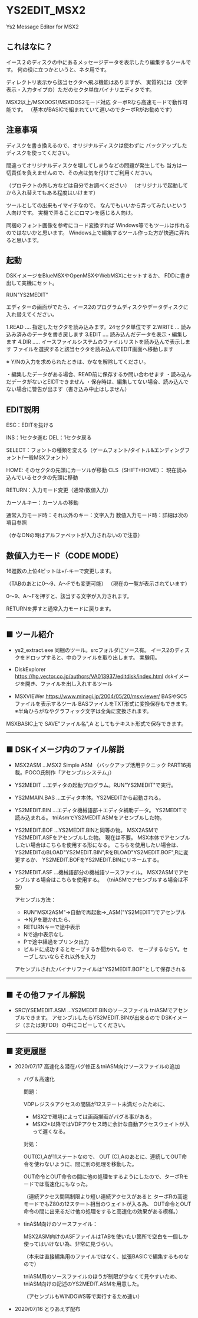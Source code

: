 ﻿# YS2EDIT_MSX2
 Ys2 Message Editor for MSX2

## これはなに？

イース２のディスクの中にあるメッセージデータを表示したり編集するツールです。
何の役に立つかというと、ネタ用です。

ディレクトリ表示から該当セクタへ飛ぶ機能はありますが、
実質的には（文字表示・入力タイプの）ただのセクタ単位バイナリエディタです。

MSX2以上/MSXDOS1/MSXDOS2モード対応
ターボRなら高速モードで動作可能です。
（基本がBASICで組まれていて遅いのでターボRがお勧めです）



## 注意事項

ディスクを書き換えるので、オリジナルディスクは使わずに
バックアップしたディスクを使ってください。

間違ってオリジナルディスクを壊してしまうなどの問題が発生しても
当方は一切責任を負えませんので、その点は気を付けてご利用ください。

（プロテクトの外し方などは自分でお調べください）
（オリジナルで起動してから入れ替えてもある程度はいけます）

ツールとしての出来もイマイチなので、
なんでもいいから弄ってみたいという人向けです。
実機で弄ることにロマンを感じる人向け。

同梱のフォント画像を参考にコード変換すれば
Windows等でもツールは作れるのではないかと思います。
Windows上で編集するツール作った方が快適に弄れると思います。


## 起動

DSKイメージをBlueMSXやOpenMSXやWebMSXにセットするか、
FDDに書き出して実機にセット。

RUN"YS2MEDIT"

エディターの画面がでたら、イース2のプログラムディスクやデータディスクに入れ替えてください。

1.READ .... 指定したセクタを読み込みます。24セクタ単位です
2.WRITE ... 読み込み済みのデータを書き戻します
3.EDIT .... 読み込んだデータを表示・編集します
4.DIR ..... イースファイルシステムのファイルリストを読み込んで表示します
            ファイルを選択すると該当セクタを読み込んでEDIT画面へ移動します

※ Y/Nの入力を求められたときは、かなを解除してください。

・編集したデータがある場合、READ前に保存するか問い合わせます
・読み込んだデータがないとEIDTできません
・保存時は、編集してない場合、読み込んでない場合に警告が出ます（書き込み中止はしません）


## EDIT説明

ESC：EDITを抜ける

INS：1セクタ進む
DEL：1セクタ戻る

SELECT：フォントの種類を変える（ゲームフォント/タイトル&エンディングフォント/一般MSXフォント）

HOME: そのセクタの先頭にカーソルが移動
CLS（SHIFT+HOME）： 現在読み込んでいるセクタの先頭に移動

RETURN：入力モード変更（通常/数値入力）

カーソルキー：カーソルの移動

通常入力モード時：それ以外のキー：文字入力
数値入力モード時：詳細は次の項目参照

 （かなONの時はアルファベットが入力されないので注意）


## 数値入力モード（CODE MODE）

16進数の上位4ビットは+/-キーで変更します。

（TABのあとに0～9、A～Fでも変更可能）
（現在の一覧が表示されています）

0～9、A～Fを押すと、該当する文字が入力されます。

RETURNを押すと通常入力モードに戻ります。


---
## ■ ツール紹介

- ys2_extract.exe
同梱のツール。srcフォルダにソース有。
イース2のディスクをドロップすると、中のファイルを取り出します。
実験用。

- DiskExplorer
https://hp.vector.co.jp/authors/VA013937/editdisk/index.html
dskイメージを開き、ファイルを出し入れするツール

- MSXVIEWer
https://www.minagi.jp/2004/05/20/msxviewer/
BASやSC5ファイルを表示するツール
BASファイルをTXT形式に変換保存もできます。
※半角ひらがなやグラフィック文字は全角に変換されます。

MSXBASIC上で
SAVE"ファイル名",A
としてもテキスト形式で保存できます。



---
## ■ DSKイメージ内のファイル解説

- MSX2ASM
...MSX2 Simple ASM
（バックアップ活用テクニック PART16掲載。POCO氏制作「アセンブルシステム」）

- YS2MEDIT
...エディタの起動プログラム。RUN"YS2MEDIT"で実行。

- YS2MMAIN.BAS
...エディタ本体。YS2MEDITから起動される。

- YS2MEDIT.BIN
...エディタ機械語部＋エディタ補助データ。
YS2MEDITで読み込まれる。
tniAsmでYS2MEDIT.ASMをアセンブルした物。

- YS2MEDIT.BOF
...YS2MEDIT.BINと同等の物。
MSX2ASMでYS2MEDIT.ASFをアセンブルした物。
現在は不要。
MSX本体でアセンブルしたい場合はこちらを使用する形になる。
こちらを使用したい場合は、
YS2MEDITのBLOAD"YS2MEDIT.BIN",RをBLOAD"YS2MEDIT.BOF",Rに変更するか、
YS2MEDIT.BOFをYS2MEDIT.BINにリネームする。

- YS2MEDIT.ASF
...機械語部分の機械語ソースファイル。
MSX2ASMでアセンブルする場合はこちらを使用する。
（tniASMでアセンブルする場合は不要）

    アセンブル方法：
    - RUN"MSX2ASM"→自動で再起動→_ASM("YS2MEDIT")でアセンブル
    - →N,Pを聴かれたら、
    - RETURNキーで途中表示
    - Nで途中表示なし
    - Pで途中経過をプリンタ出力
    - ビルドに成功するとセーブするか聞かれるので、
    セーブするならY。セーブしないならそれ以外を入力

    アセンブルされたバイナリファイルは"YS2MEDIT.BOF"として保存される

---
## ■ その他ファイル解説

- SRC\YSEMEDIT.ASM
...YS2MEDIT.BINのソースファイル
tniASMでアセンブルできます。
アセンブルしたらYS2MEDIT.BINが出来るので
DSKイメージ（または実FDD）の中にコピーしてください。

---
## ■ 変更履歴

- 2020/07/17 高速化＆潜在バグ修正＆tniASM向けソースファイルの追加

    - バグ＆高速化

        問題：

        VDPレジスタアクセスの間隔が12ステート未満だったために、
        - MSX2で環境によっては画面描画がバグる事がある。
        - MSX2+以降ではVDPアクセス時に余計な自動アクセスウェイトが入って遅くなる。

        対処：

        OUT(C),Aが11ステートなので、
        OUT (C),Aのあとに、連続してOUT命令を使わないように、間に別の処理を移動した。

        OUT命令とOUT命令の間に他の処理をするようにしたので、ターボRモードでは高速化にもなった。

        （連続アクセス間隔制限より短い連続アクセスがあると
        ターボRの高速モードでもZ80の12ステート相当のウェイトが入る為、
        OUT命令とOUT命令の間に出来るだけ他の処理をすると高速化の効果がある模様。）

    - tinASM向けのソースファイル：

        MSX2ASM向けのASFファイルはTABを使いたい箇所で空白を一個しか使ってはいけない為、非常に見づらい。

        （本来は直接編集用のファイルではなく、拡張BASICで編集するものなので）

        tniASM用のソースファイルのほうが制限が少なくて見やすいため、
        tniASM向けの記述のYS2MEDIT.ASMを用意した。

        （アセンブルもWINDOWS等で実行するため速い）


- 2020/07/16 とりあえず配布





